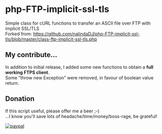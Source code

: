 # php-FTP-implicit-ssl-tls
Simple class for cURL functions to transfer an ASCII file over FTP with implicit SSL/TLS<br />
Forked from: https://github.com/nalindaDJ/php-FTP-implicit-ssl-tls/blob/master/class-ftp-implicit-ssl-tls.php

## My contribute...
In addition to initial release, I added some new functions to obtain a **full working FTPS client**.<br />
Some "throw new Exception" were removed, in favour of boolean value return.

## Donation
If this script useful, please offer me a beer ;-)<br />
...I know you'll save lots of headache/time/money/boss-rage, be grateful!

[![paypal](https://www.paypalobjects.com/en_US/i/btn/btn_donateCC_LG.gif)](https://www.paypal.com/cgi-bin/webscr?cmd=_s-xclick&hosted_button_id=FVWMLXE4KCFSE&source=url)
